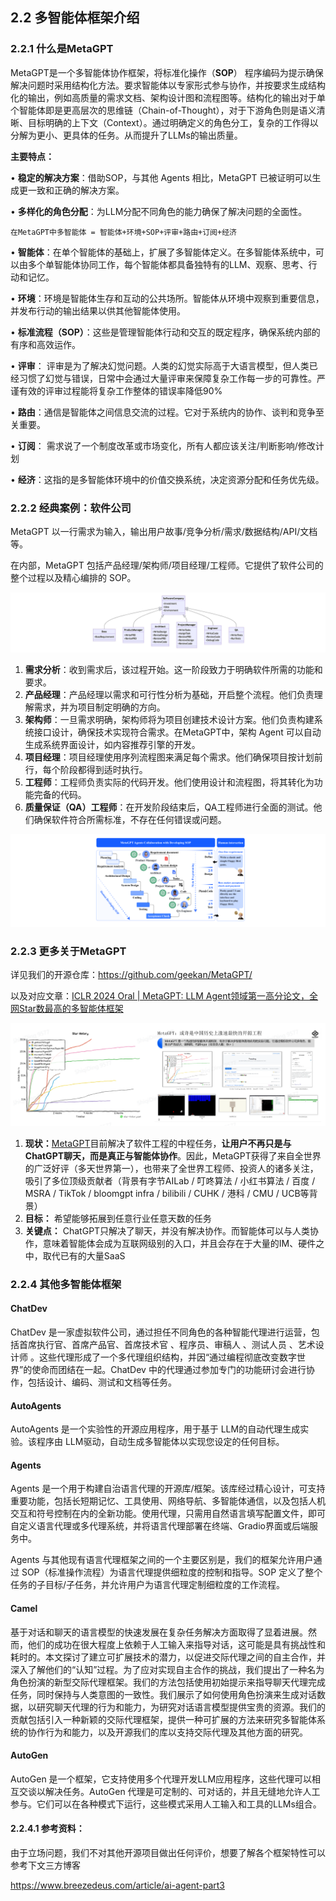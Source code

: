 ## 2.2 **多智能体框架介绍**

### 2.2.1 **什么是MetaGPT**

MetaGPT是一个多智能体协作框架，将标准化操作（**SOP**） 程序编码为提示确保解决问题时采用结构化方法。要求智能体以专家形式参与协作，并按要求生成结构化的输出，例如高质量的需求文档、架构设计图和流程图等。结构化的输出对于单个智能体即是更高层次的思维链（Chain-of-Thought），对于下游角色则是语义清晰、目标明确的上下文（Context）。通过明确定义的角色分工，复杂的工作得以分解为更小、更具体的任务。从而提升了LLMs的输出质量。

**主要特点：**

• **稳定的解决方案**：借助SOP，与其他 Agents 相比，MetaGPT 已被证明可以生成更一致和正确的解决方案。

• **多样化的角色分配**：为LLM分配不同角色的能力确保了解决问题的全面性。

```
在MetaGPT中多智能体 = 智能体+环境+SOP+评审+路由+订阅+经济
```

• **智能体**：在单个智能体的基础上，扩展了多智能体定义。在多智能体系统中，可以由多个单智能体协同工作，每个智能体都具备独特有的LLM、观察、思考、行动和记忆。

• **环境**：环境是智能体生存和互动的公共场所。智能体从环境中观察到重要信息，并发布行动的输出结果以供其他智能体使用。

• **标准流程（SOP）**：这些是管理智能体行动和交互的既定程序，确保系统内部的有序和高效运作。

• **评审**： 评审是为了解决幻觉问题。人类的幻觉实际高于大语言模型，但人类已经习惯了幻觉与错误，日常中会通过大量评审来保障复杂工作每一步的可靠性。严谨有效的评审过程能将复杂工作整体的错误率降低90%

• **路由**：通信是智能体之间信息交流的过程。它对于系统内的协作、谈判和竞争至关重要。

• **订阅**： 需求说了一个制度改革或市场变化，所有人都应该关注/判断影响/修改计划

• **经济**：这指的是多智能体环境中的价值交换系统，决定资源分配和任务优先级。

### 2.2.2 **经典案例：软件公司**

MetaGPT 以一行需求为输入，输出用户故事/竞争分析/需求/数据结构/API/文档等。

在内部，MetaGPT 包括产品经理/架构师/项目经理/工程师。它提供了软件公司的整个过程以及精心编排的 SOP。

![softwarecompany](img/softwarecompany.png)

1. **需求分析**：收到需求后，该过程开始。这一阶段致力于明确软件所需的功能和要求。
2. **产品经理**：产品经理以需求和可行性分析为基础，开启整个流程。他们负责理解需求，并为项目制定明确的方向。
3. **架构师**：一旦需求明确，架构师将为项目创建技术设计方案。他们负责构建系统接口设计，确保技术实现符合需求。在MetaGPT中，架构 Agent 可以自动生成系统界面设计，如内容推荐引擎的开发。
4. **项目经理**：项目经理使用序列流程图来满足每个需求。他们确保项目按计划前行，每个阶段都得到适时执行。
5. **工程师**：工程师负责实际的代码开发。他们使用设计和流程图，将其转化为功能完备的代码。
6. **质量保证（QA）工程师**：在开发阶段结束后，QA工程师进行全面的测试。他们确保软件符合所需标准，不存在任何错误或问题。

![sop](img/sop.png)

### 2.2.3 **更多关于MetaGPT**

详见我们的开源仓库：https://github.com/geekan/MetaGPT/

以及对应文章：[ICLR 2024 Oral | MetaGPT: LLM Agent领域第一高分论文，全网Star数最高的多智能体框架](https://mp.weixin.qq.com/s/LJFMBSlOJdJuzGh50s2Ugg)

![starhistory](img/starhistory.png)

1. **现状：**[MetaGPT](https://github.com/geekan/MetaGPT/)目前解决了软件工程的中程任务，**让用户不再只是与ChatGPT聊天，而是真正与智能体协作**。因此，MetaGPT获得了来自全世界的广泛好评（多天世界第一），也带来了全世界工程师、投资人的诸多关注，吸引了多位顶级贡献者（背景有字节AILab / 叮咚算法 / 小红书算法 / 百度 / MSRA / TikTok / bloomgpt infra / bilibili / CUHK / 港科 / CMU / UCB等背景）
2. **目标：** 希望能够拓展到任意行业任意天数的任务
3. **关键点：** ChatGPT只解决了聊天，并没有解决协作。而智能体可以与人类协作，意味着智能体会成为互联网级别的入口，并且会存在于大量的IM、硬件之中，取代已有的大量SaaS

### 2.2.4 **其他多智能体框架**

#### **ChatDev**

ChatDev 是一家虚拟软件公司，通过担任不同角色的各种智能代理进行运营，包括首席执行官、首席产品官、首席技术官 、程序员、审稿人 、测试人员 、艺术设计师 。这些代理形成了一个多代理组织结构，并因“通过编程彻底改变数字世界”的使命而团结在一起。ChatDev 中的代理通过参加专门的功能研讨会进行协作，包括设计、编码、测试和文档等任务。

#### **AutoAgents**

AutoAgents 是一个实验性的开源应用程序，用于基于 LLM的自动代理生成实验。该程序由 LLM驱动，自动生成多智能体以实现您设定的任何目标。

#### **Agents**

Agents 是一个用于构建自治语言代理的开源库/框架。该库经过精心设计，可支持重要功能，包括长短期记忆、工具使用、网络导航、多智能体通信，以及包括人机交互和符号控制在内的全新功能。使用代理，只需用自然语言填写配置文件，即可自定义语言代理或多代理系统，并将语言代理部署在终端、Gradio界面或后端服务中。

Agents 与其他现有语言代理框架之间的一个主要区别是，我们的框架允许用户通过 SOP（标准操作流程）为语言代理提供细粒度的控制和指导。SOP 定义了整个任务的子目标/子任务，并允许用户为语言代理定制细粒度的工作流程。

#### **Camel**

基于对话和聊天的语言模型的快速发展在复杂任务解决方面取得了显着进展。然而，他们的成功在很大程度上依赖于人工输入来指导对话，这可能是具有挑战性和耗时的。本文探讨了建立可扩展技术的潜力，以促进交际代理之间的自主合作，并深入了解他们的“认知”过程。为了应对实现自主合作的挑战，我们提出了一种名为角色扮演的新型交际代理框架。我们的方法包括使用初始提示来指导聊天代理完成任务，同时保持与人类意图的一致性。我们展示了如何使用角色扮演来生成对话数据，以研究聊天代理的行为和能力，为研究对话语言模型提供宝贵的资源。我们的贡献包括引入一种新颖的交际代理框架，提供一种可扩展的方法来研究多智能体系统的协作行为和能力，以及开源我们的库以支持交际代理及其他方面的研究。

#### **AutoGen**

AutoGen 是一个框架，它支持使用多个代理开发LLM应用程序，这些代理可以相互交谈以解决任务。AutoGen 代理是可定制的、可对话的，并且无缝地允许人工参与。它们可以在各种模式下运行，这些模式采用人工输入和工具的LLMs组合。

#### 2.2.4.1 **参考资料：**

由于立场问题，我们不对其他开源项目做出任何评价，想要了解各个框架特性可以参考下文三方博客

https://www.breezedeus.com/article/ai-agent-part3

